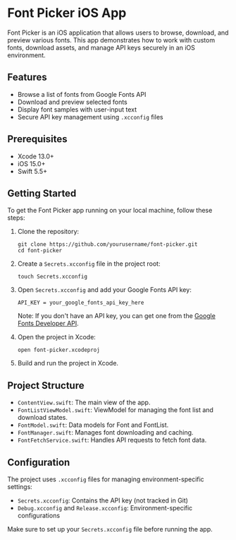 # Font Picker iOS App

Font Picker is an iOS application that allows users to browse, download, and preview various fonts. This app demonstrates how to work with custom fonts, download assets, and manage API keys securely in an iOS environment.

## Features

- Browse a list of fonts from Google Fonts API
- Download and preview selected fonts
- Display font samples with user-input text
- Secure API key management using `.xcconfig` files

## Prerequisites

- Xcode 13.0+
- iOS 15.0+
- Swift 5.5+

## Getting Started

To get the Font Picker app running on your local machine, follow these steps:

1. Clone the repository:
   ```
   git clone https://github.com/yourusername/font-picker.git
   cd font-picker
   ```

2. Create a `Secrets.xcconfig` file in the project root:
   ```
   touch Secrets.xcconfig
   ```

3. Open `Secrets.xcconfig` and add your Google Fonts API key:
   ```
   API_KEY = your_google_fonts_api_key_here
   ```

   Note: If you don't have an API key, you can get one from the [Google Fonts Developer API](https://developers.google.com/fonts/docs/developer_api).

4. Open the project in Xcode:
   ```
   open font-picker.xcodeproj
   ```

5. Build and run the project in Xcode.

## Project Structure

- `ContentView.swift`: The main view of the app.
- `FontListViewModel.swift`: ViewModel for managing the font list and download states.
- `FontModel.swift`: Data models for Font and FontList.
- `FontManager.swift`: Manages font downloading and caching.
- `FontFetchService.swift`: Handles API requests to fetch font data.

## Configuration

The project uses `.xcconfig` files for managing environment-specific settings:

- `Secrets.xcconfig`: Contains the API key (not tracked in Git)
- `Debug.xcconfig` and `Release.xcconfig`: Environment-specific configurations

Make sure to set up your `Secrets.xcconfig` file before running the app.

